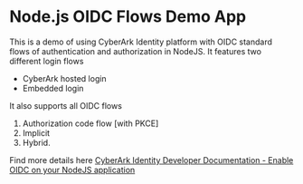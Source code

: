 # Node.js OIDC Flows Demo App

This is a demo of using CyberArk Identity platform with OIDC standard flows of authentication and authorization in NodeJS. 
It features two different login flows 
- CyberArk hosted login
- Embedded login

It also supports all OIDC flows
1. Authorization code flow [with PKCE]
2. Implicit
3. Hybrid. 

Find more details here [CyberArk Identity Developer Documentation - Enable OIDC on your NodeJS application](https://identity-developer.cyberark.com/docs/enable-oidc-in-your-nodejs-application)